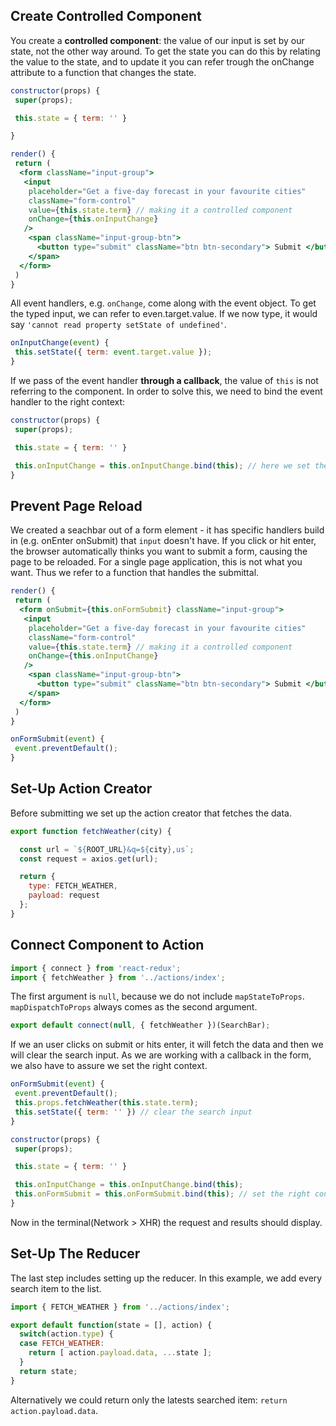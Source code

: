 ## Create Controlled Component
You create a **controlled component**: the value of our input is set by our state, not the other way around. To get the state you can do this by relating the value to the state, and to update it you can refer trough the onChange attribute to a function that changes the state.
```jsx
constructor(props) {
 super(props);

 this.state = { term: '' }

}
```
```jsx
render() {
 return (
  <form className="input-group">
   <input
    placeholder="Get a five-day forecast in your favourite cities"
    className="form-control"
    value={this.state.term} // making it a controlled component
    onChange={this.onInputChange}
   />
    <span className="input-group-btn">
      <button type="submit" className="btn btn-secondary"> Submit </button>
    </span>
  </form>
 )
}
```
All event handlers, e.g. `onChange`, come along with the event object. To get the typed input, we can refer to even.target.value. If we now type, it would say `'cannot read property setState of undefined'`.
```jsx
onInputChange(event) {
 this.setState({ term: event.target.value });
}
``` 
If we pass of the event handler **through a callback**, the value of `this` is not referring to the component. In order to solve this, we need to bind the event handler to the right context: 
```jsx
constructor(props) {
 super(props);

 this.state = { term: '' }

 this.onInputChange = this.onInputChange.bind(this); // here we set the right context
}
```
## Prevent Page Reload
We created a seachbar out of a form element - it has specific handlers build in (e.g. onEnter onSubmit) that `input` doesn't have. If you click or hit enter, the browser automatically thinks you want to submit a form, causing the page to be reloaded. For a single page application, this is not what you want. Thus we refer to a function that handles the submittal.
```jsx
render() {
 return (
  <form onSubmit={this.onFormSubmit} className="input-group">
   <input
    placeholder="Get a five-day forecast in your favourite cities"
    className="form-control"
    value={this.state.term} // making it a controlled component
    onChange={this.onInputChange}
   />
    <span className="input-group-btn">
      <button type="submit" className="btn btn-secondary"> Submit </button>
    </span>
  </form>
 )
}
```
```jsx
onFormSubmit(event) {
 event.preventDefault();
}
```
## Set-Up Action Creator
Before submitting we set up the action creator that fetches the data.
```javascript
export function fetchWeather(city) {

  const url = `${ROOT_URL}&q=${city},us`;
  const request = axios.get(url);

  return {
    type: FETCH_WEATHER,
    payload: request
  };
}
```

## Connect Component to Action
```jsx
import { connect } from 'react-redux';
import { fetchWeather } from '../actions/index';
```
The first argument is `null`, because we do not include `mapStateToProps`. `mapDispatchToProps` always comes as the second argument.
```jsx
export default connect(null, { fetchWeather })(SearchBar);
```
If we an user clicks on submit or hits enter, it will fetch the data and then we will clear the search input. As we are working with a callback in the form, we also have to assure we set the right context.
```jsx
onFormSubmit(event) {
 event.preventDefault();
 this.props.fetchWeather(this.state.term);
 this.setState({ term: '' }) // clear the search input
}
```
```jsx
constructor(props) {
 super(props);

 this.state = { term: '' }

 this.onInputChange = this.onInputChange.bind(this);
 this.onFormSubmit = this.onFormSubmit.bind(this); // set the right context
}
```
Now in the terminal(Network > XHR) the request and results should display.
## Set-Up The Reducer
The last step includes setting up the reducer. In this example, we add every search item to the list.
```jsx
import { FETCH_WEATHER } from '../actions/index';

export default function(state = [], action) {
  switch(action.type) {
  case FETCH_WEATHER:
    return [ action.payload.data, ...state ]; 
  }
  return state;
}
```
Alternatively we could return only the latests searched item: `return action.payload.data`.


